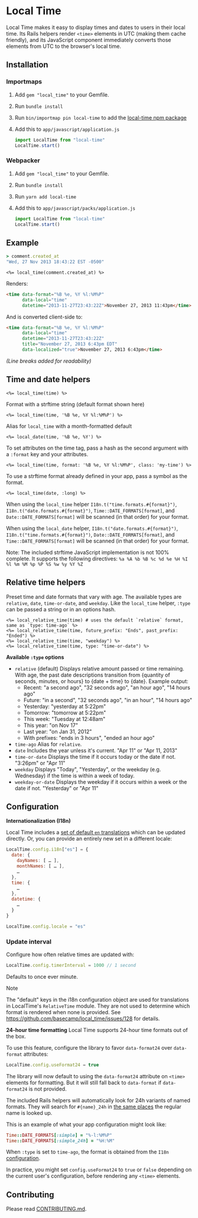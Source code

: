 # Local Time

Local Time makes it easy to display times and dates to users in their local time. Its Rails helpers render `<time>` elements in UTC (making them cache friendly), and its JavaScript component immediately converts those elements from UTC to the browser's local time.

## Installation

### Importmaps
1. Add `gem "local_time"` to your Gemfile.
2. Run `bundle install`
3. Run `bin/importmap pin local-time` to add the [local-time npm package](https://www.npmjs.com/package/local-time)
4. Add this to `app/javascript/application.js`

    ```js
    import LocalTime from "local-time"
    LocalTime.start()
    ```

### Webpacker
1. Add `gem "local_time"` to your Gemfile.
2. Run `bundle install`
3. Run `yarn add local-time`
4. Add this to `app/javascript/packs/application.js`

    ```js
    import LocalTime from "local-time"
    LocalTime.start()
    ```

## Example

```ruby
> comment.created_at
"Wed, 27 Nov 2013 18:43:22 EST -0500"
```

```erb
<%= local_time(comment.created_at) %>
```

Renders:

```html
<time data-format="%B %e, %Y %l:%M%P"
      data-local="time"
      datetime="2013-11-27T23:43:22Z">November 27, 2013 11:43pm</time>
```

And is converted client-side to:

```html
<time data-format="%B %e, %Y %l:%M%P"
      data-local="time"
      datetime="2013-11-27T23:43:22Z"
      title="November 27, 2013 6:43pm EDT"
      data-localized="true">November 27, 2013 6:43pm</time>
```

*(Line breaks added for readability)*

## Time and date helpers

```erb
<%= local_time(time) %>
```

Format with a strftime string (default format shown here)

```erb
<%= local_time(time, '%B %e, %Y %l:%M%P') %>
```

Alias for `local_time` with a month-formatted default

```erb
<%= local_date(time, '%B %e, %Y') %>
```

To set attributes on the time tag, pass a hash as the second argument with a `:format` key and your attributes.

```erb
<%= local_time(time, format: '%B %e, %Y %l:%M%P', class: 'my-time') %>
```

To use a strftime format already defined in your app, pass a symbol as the format.

```erb
<%= local_time(date, :long) %>
```

When using the `local_time` helper `I18n.t("time.formats.#{format}")`, `I18n.t("date.formats.#{format}")`, `Time::DATE_FORMATS[format]`, and `Date::DATE_FORMATS[format]` will be scanned (in that order) for your format.

When using the `local_date` helper, `I18n.t("date.formats.#{format}")`, `I18n.t("time.formats.#{format}")`, `Date::DATE_FORMATS[format]`, and `Time::DATE_FORMATS[format]` will be scanned (in that order) for your format.

Note: The included strftime JavaScript implementation is not 100% complete. It supports the following directives: `%a %A %b %B %c %d %e %H %I %l %m %M %p %P %S %w %y %Y %Z`

## Relative time helpers

Preset time and date formats that vary with age. The available types are `relative`, `date`, `time-or-date`, and `weekday`. Like the `local_time` helper, `:type` can be passed a string or in an options hash.

```erb
<%= local_relative_time(time) # uses the default `relative` format, same as `type: time-ago` %>
<%= local_relative_time(time, future_prefix: "Ends", past_prefix: "Ended") %>
<%= local_relative_time(time, "weekday") %>
<%= local_relative_time(time, type: "time-or-date") %>
```

**Available `:type` options**

* `relative` (default) Displays relative amount passed or time remaining. With age, the past date descriptions transition from {quantity of seconds, minutes, or hours} to {date + time} to {date}. Example output:
  - Recent: "a second ago", "32 seconds ago", "an hour ago", "14 hours ago"
  - Future: "in a second", "32 seconds ago", "in an hour", "14 hours ago"
  - Yesterday: "yesterday at 5:22pm"
  - Tomorrow: "tomorrow at 5:22pm"
  - This week: "Tuesday at 12:48am"
  - This year: "on Nov 17"
  - Last year: "on Jan 31, 2012"
  - With prefixes: "ends in 3 hours", "ended an hour ago"
* `time-ago` Alias for `relative`.
* `date` Includes the year unless it's current. "Apr 11" or "Apr 11, 2013"
* `time-or-date` Displays the time if it occurs today or the date if not. "3:26pm" or "Apr 11"
* `weekday` Displays "Today", "Yesterday", or the weekday (e.g. Wednesday) if the time is within a week of today.
* `weekday-or-date` Displays the weekday if it occurs within a week or the date if not. "Yesterday" or "Apr 11"

## Configuration

**Internationalization (I18n)**

Local Time includes a [set of default `en` translations](lib/assets/javascripts/src/local-time/config/i18n.js) which can be updated directly. Or, you can provide an entirely new set in a different locale:

```js
LocalTime.config.i18n["es"] = {
  date: {
    dayNames: [ … ],
    monthNames: [ … ],
    …
  },
  time: {
    …
  },
  datetime: {
    …
  }
}

LocalTime.config.locale = "es"
```

### Update interval

Configure how often relative times are updated with:

```js
LocalTime.config.timerInterval = 1000 // 1 second
```

Defaults to once ever minute.

> [!NOTE]
> The "default" keys in the i18n configuration object are used for translations in LocalTime's `RelativeTime` module. They are not used to determine which format is rendered when none is provided. See https://github.com/basecamp/local_time/issues/128 for details.

**24-hour time formatting**
Local Time supports 24-hour time formats out of the box.

To use this feature, configure the library to favor `data-format24` over `data-format` attributes:

```js
LocalTime.config.useFormat24 = true
```

The library will now default to using the `data-format24` attribute on `<time>` elements for formatting.
But it will still fall back to `data-format` if `data-format24` is not provided.

The included Rails helpers will automatically look for 24h variants of named formats.
They will search for `#{name}_24h` in [the same places](#time-and-date-helpers) the regular name is looked up.

This is an example of what your app configuration might look like:

```ruby
Time::DATE_FORMATS[:simple] = "%-l:%M%P"
Time::DATE_FORMATS[:simple_24h] = "%H:%M"
```

When `:type` is set to `time-ago`, the format is obtained from the `I18n` [configuration](#configuration).

In practice, you might set `config.useFormat24` to `true` or `false` depending on the current user's configuration, before rendering any `<time>` elements.

## Contributing
Please read [CONTRIBUTING.md](./CONTRIBUTING.md).
